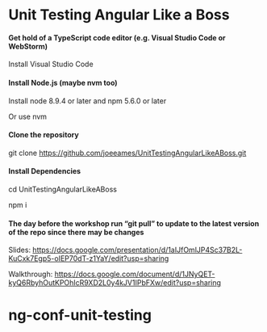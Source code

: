# Unit Testing Angular Like a Boss

#### Get hold of a TypeScript code editor (e.g. Visual Studio Code or WebStorm)
Install Visual Studio Code

#### Install Node.js (maybe nvm too)
Install node 8.9.4 or later and npm 5.6.0 or later

Or use nvm

#### Clone the repository
git clone https://github.com/joeeames/UnitTestingAngularLikeABoss.git

#### Install Dependencies
cd UnitTestingAngularLikeABoss

npm i

#### The day before the workshop run “git pull” to update to the latest version of the repo since there may be changes

Slides: https://docs.google.com/presentation/d/1aIJfOmlJP4Sc37B2L-KuCxk7Egp5-oIEP70dT-z1YaY/edit?usp=sharing

Walkthrough: https://docs.google.com/document/d/1JNyQET-kyQ6RbyhOutKPOhIcR9XD2L0y4kJV1IPbFXw/edit?usp=sharing

# ng-conf-unit-testing
